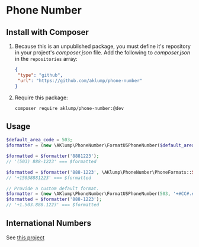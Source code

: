 # Phone Number

## Install with Composer

1. Because this is an unpublished package, you must define it's repository in
   your project's _composer.json_ file. Add the following to _composer.json_ in
   the `repositories` array:
   
    ```json
    {
     "type": "github",
     "url": "https://github.com/aklump/phone-number"
    }
    ```
1. Require this package:
   
    ```
    composer require aklump/phone-number:@dev
    ```

## Usage

```php
$default_area_code = 503;
$formatter = (new \AKlump\PhoneNumber\FormatUSPhoneNumber($default_area_code);

$formatted = $formatter('8881223');
// '(503) 888-1223' === $formatted

$formatted = $formatter('888-1223', \AKlump\PhoneNumber\PhoneFormats::SMS);
// '+15038881223' === $formatted

// Provide a custom default format.
$formatter = (new \AKlump\PhoneNumber\FormatUSPhoneNumber(503, '+#CC#.#c#.###.####');
$formatted = $formatter('888-1223');
// '+1.503.888.1223' === $formatted
```

## International Numbers

See [this project](https://github.com/dmamontov/phone-normalizer/tree/master)
